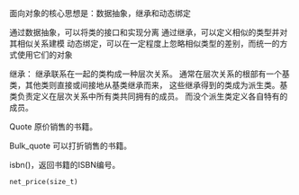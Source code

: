 ---
---

面向对象的核心思想是：数据抽象，继承和动态绑定


通过数据抽象，可以将类的接口和实现分离
通过继承，可以定义相似的类型并对其相似关系建模
动态绑定，可以在一定程度上忽略相似类型的差别，而统一的方式使用它们的对象

继承：
继承联系在一起的类构成一种层次关系。
通常在层次关系的根部有一个基类，其他类则直接或间接地从基类继承而来，
这些继承得到的类成为派生类。基类负责定义在层次关系中所有类共同拥有的成员。
而没个派生类定义各自特有的成员。


Quote 原价销售的书籍。

Bulk_quote 可以打折销售的书籍。

isbn()，返回书籍的ISBN编号。

	net_price(size_t)

